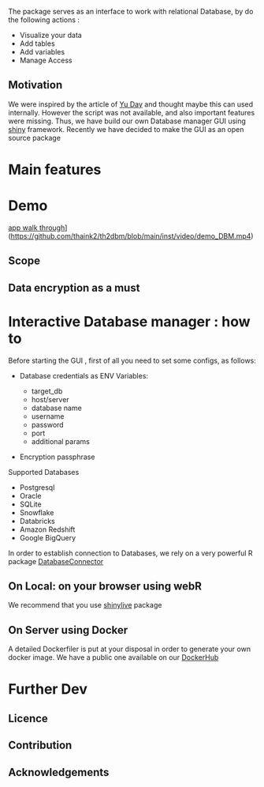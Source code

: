 
The package serves as an interface to work with relational Database, by do the following actions :

-   Visualize your data
-   Add tables
-   Add variables
-   Manage Access

## Motivation

We were inspired by the article of [Yu Day](https://shanghai.hosting.nyu.edu/data/r/case-4-database-management-shiny.html) and thought maybe this can used internally. However the script was not available, and also important features were missing. Thus, we have build our own Database manager GUI using [shiny](https://shiny.posit.co/) framework. Recently we have decided to make the GUI as an open source package

# Main features

# Demo 

[app walk through](./inst/video/demo_DBM.mp4)](https://github.com/thaink2/th2dbm/blob/main/inst/video/demo_DBM.mp4)

## Scope

## Data encryption as a must

# Interactive Database manager : how to

Before starting the GUI , first of all you need to set some configs, as follows:

- Database credentials as ENV Variables:
    -   target_db
    -   host/server
    -   database name
    -   username
    -   password
    -   port
    -   additional params

- Encryption passphrase

Supported Databases
  - Postgresql
  - Oracle
  - SQLite
  - Snowflake
  - Databricks
  - Amazon Redshift
  - Google BigQuery
  
In order to establish connection to Databases, we rely on a very powerful R package [DatabaseConnector](https://github.com/OHDSI/DatabaseConnector)


## On Local: on your browser using webR

We recommend that you use [shinylive](https://github.com/posit-dev/r-shinylive) package

## On Server using Docker

A detailed Dockerfiler is put at your disposal in order to generate your own docker image. We have a public one available on our [DockerHub]()

# Further Dev

## Licence 

## Contribution 

## Acknowledgements

